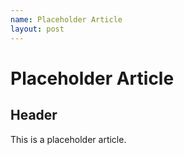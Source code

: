 ```yaml
---
name: Placeholder Article
layout: post
---
```


# Placeholder Article

## Header

This is a placeholder article.